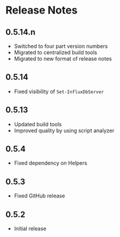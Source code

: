 # Release Notes

## 0.5.14.n

- Switched to four part version numbers
- Migrated to centralized build tools
- Migrated to new format of release notes

## 0.5.14

- Fixed visibility of `Set-InfluxDbServer`

## 0.5.13

- Updated build tools
- Improved quality by using script analyzer

## 0.5.4

- Fixed dependency on Helpers

## 0.5.3

- Fixed GitHub release

## 0.5.2

- Initial release